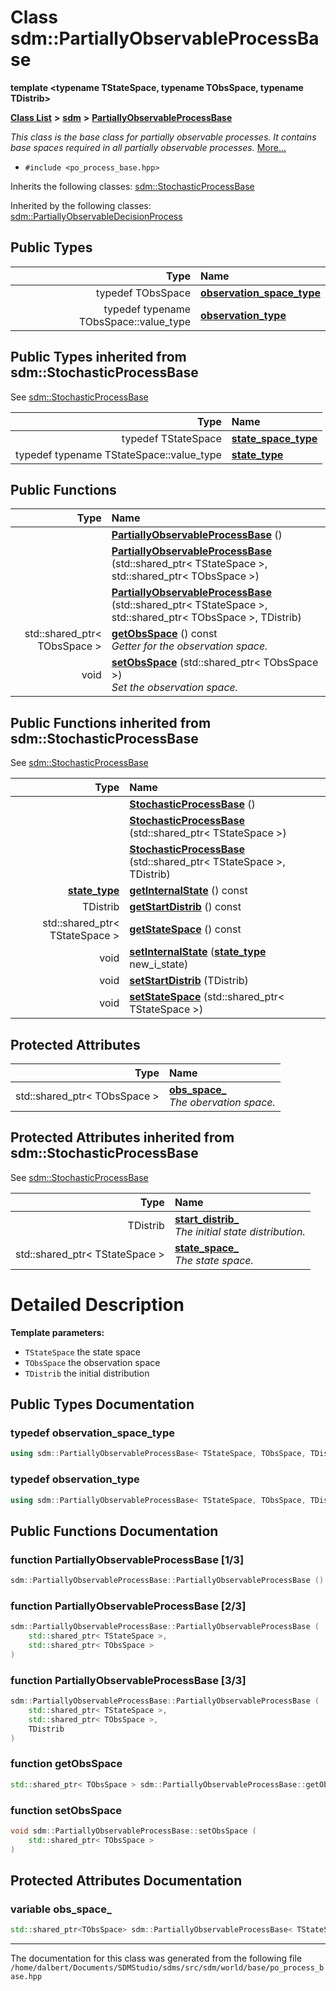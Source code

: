 
<NavBar active_item_id="2"/>

# Class sdm::PartiallyObservableProcessBase

**template &lt;typename TStateSpace, typename TObsSpace, typename TDistrib&gt;**


[**Class List**](annotated.md) **>** [**sdm**](namespacesdm.md) **>** [**PartiallyObservableProcessBase**](classsdm_1_1PartiallyObservableProcessBase.md)



_This class is the base class for partially observable processes. It contains base spaces required in all partially observable processes._ [More...](#detailed-description)

* `#include <po_process_base.hpp>`



Inherits the following classes: [sdm::StochasticProcessBase](classsdm_1_1StochasticProcessBase.md)


Inherited by the following classes: [sdm::PartiallyObservableDecisionProcess](classsdm_1_1PartiallyObservableDecisionProcess.md)






## Public Types

| Type | Name |
| ---: | :--- |
| typedef TObsSpace | [**observation\_space\_type**](classsdm_1_1PartiallyObservableProcessBase.md#typedef-observation-space-type)  <br> |
| typedef typename TObsSpace::value\_type | [**observation\_type**](classsdm_1_1PartiallyObservableProcessBase.md#typedef-observation-type)  <br> |

## Public Types inherited from sdm::StochasticProcessBase

See [sdm::StochasticProcessBase](classsdm_1_1StochasticProcessBase.md)

| Type | Name |
| ---: | :--- |
| typedef TStateSpace | [**state\_space\_type**](classsdm_1_1StochasticProcessBase.md#typedef-state-space-type)  <br> |
| typedef typename TStateSpace::value\_type | [**state\_type**](classsdm_1_1StochasticProcessBase.md#typedef-state-type)  <br> |







## Public Functions

| Type | Name |
| ---: | :--- |
|   | [**PartiallyObservableProcessBase**](classsdm_1_1PartiallyObservableProcessBase.md#function-partiallyobservableprocessbase-1-3) () <br> |
|   | [**PartiallyObservableProcessBase**](classsdm_1_1PartiallyObservableProcessBase.md#function-partiallyobservableprocessbase-2-3) (std::shared\_ptr&lt; TStateSpace &gt;, std::shared\_ptr&lt; TObsSpace &gt;) <br> |
|   | [**PartiallyObservableProcessBase**](classsdm_1_1PartiallyObservableProcessBase.md#function-partiallyobservableprocessbase-3-3) (std::shared\_ptr&lt; TStateSpace &gt;, std::shared\_ptr&lt; TObsSpace &gt;, TDistrib) <br> |
|  std::shared\_ptr&lt; TObsSpace &gt; | [**getObsSpace**](classsdm_1_1PartiallyObservableProcessBase.md#function-getobsspace) () const<br>_Getter for the observation space._  |
|  void | [**setObsSpace**](classsdm_1_1PartiallyObservableProcessBase.md#function-setobsspace) (std::shared\_ptr&lt; TObsSpace &gt;) <br>_Set the observation space._  |

## Public Functions inherited from sdm::StochasticProcessBase

See [sdm::StochasticProcessBase](classsdm_1_1StochasticProcessBase.md)

| Type | Name |
| ---: | :--- |
|   | [**StochasticProcessBase**](classsdm_1_1StochasticProcessBase.md#function-stochasticprocessbase-1-3) () <br> |
|   | [**StochasticProcessBase**](classsdm_1_1StochasticProcessBase.md#function-stochasticprocessbase-2-3) (std::shared\_ptr&lt; TStateSpace &gt;) <br> |
|   | [**StochasticProcessBase**](classsdm_1_1StochasticProcessBase.md#function-stochasticprocessbase-3-3) (std::shared\_ptr&lt; TStateSpace &gt;, TDistrib) <br> |
|  [**state\_type**](classsdm_1_1StochasticProcessBase.md#typedef-state-type) | [**getInternalState**](classsdm_1_1StochasticProcessBase.md#function-getinternalstate) () const<br> |
|  TDistrib | [**getStartDistrib**](classsdm_1_1StochasticProcessBase.md#function-getstartdistrib) () const<br> |
|  std::shared\_ptr&lt; TStateSpace &gt; | [**getStateSpace**](classsdm_1_1StochasticProcessBase.md#function-getstatespace) () const<br> |
|  void | [**setInternalState**](classsdm_1_1StochasticProcessBase.md#function-setinternalstate) ([**state\_type**](classsdm_1_1StochasticProcessBase.md#typedef-state-type) new\_i\_state) <br> |
|  void | [**setStartDistrib**](classsdm_1_1StochasticProcessBase.md#function-setstartdistrib) (TDistrib) <br> |
|  void | [**setStateSpace**](classsdm_1_1StochasticProcessBase.md#function-setstatespace) (std::shared\_ptr&lt; TStateSpace &gt;) <br> |







## Protected Attributes

| Type | Name |
| ---: | :--- |
|  std::shared\_ptr&lt; TObsSpace &gt; | [**obs\_space\_**](classsdm_1_1PartiallyObservableProcessBase.md#variable-obs-space-)  <br>_The obervation space._  |

## Protected Attributes inherited from sdm::StochasticProcessBase

See [sdm::StochasticProcessBase](classsdm_1_1StochasticProcessBase.md)

| Type | Name |
| ---: | :--- |
|  TDistrib | [**start\_distrib\_**](classsdm_1_1StochasticProcessBase.md#variable-start-distrib-)  <br>_The initial state distribution._  |
|  std::shared\_ptr&lt; TStateSpace &gt; | [**state\_space\_**](classsdm_1_1StochasticProcessBase.md#variable-state-space-)  <br>_The state space._  |







# Detailed Description




**Template parameters:**


* `TStateSpace` the state space 
* `TObsSpace` the observation space 
* `TDistrib` the initial distribution 



    
## Public Types Documentation


### typedef observation\_space\_type 


```cpp
using sdm::PartiallyObservableProcessBase< TStateSpace, TObsSpace, TDistrib >::observation_space_type =  TObsSpace;
```



### typedef observation\_type 


```cpp
using sdm::PartiallyObservableProcessBase< TStateSpace, TObsSpace, TDistrib >::observation_type =  typename TObsSpace::value_type;
```


## Public Functions Documentation


### function PartiallyObservableProcessBase [1/3]


```cpp
sdm::PartiallyObservableProcessBase::PartiallyObservableProcessBase () 
```



### function PartiallyObservableProcessBase [2/3]


```cpp
sdm::PartiallyObservableProcessBase::PartiallyObservableProcessBase (
    std::shared_ptr< TStateSpace >,
    std::shared_ptr< TObsSpace >
) 
```



### function PartiallyObservableProcessBase [3/3]


```cpp
sdm::PartiallyObservableProcessBase::PartiallyObservableProcessBase (
    std::shared_ptr< TStateSpace >,
    std::shared_ptr< TObsSpace >,
    TDistrib
) 
```



### function getObsSpace 


```cpp
std::shared_ptr< TObsSpace > sdm::PartiallyObservableProcessBase::getObsSpace () const
```



### function setObsSpace 


```cpp
void sdm::PartiallyObservableProcessBase::setObsSpace (
    std::shared_ptr< TObsSpace >
) 
```


## Protected Attributes Documentation


### variable obs\_space\_ 


```cpp
std::shared_ptr<TObsSpace> sdm::PartiallyObservableProcessBase< TStateSpace, TObsSpace, TDistrib >::obs_space_;
```



------------------------------
The documentation for this class was generated from the following file `/home/dalbert/Documents/SDMStudio/sdms/src/sdm/world/base/po_process_base.hpp`